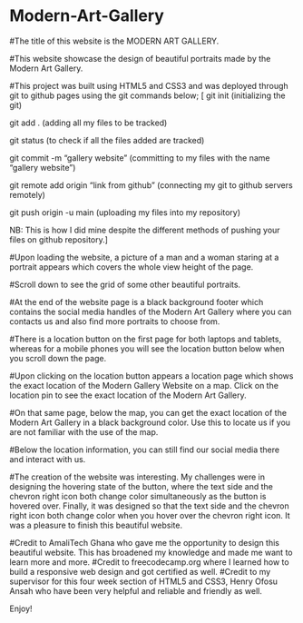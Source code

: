 # Modern-Art-Gallery

#The title of this website is the MODERN ART GALLERY.

#This website showcase the design of beautiful portraits made by the Modern Art Gallery. 

#This project was built using HTML5 and CSS3 and was deployed through git to github pages using the git commands below;
[
git init (initializing the git)

git add . (adding all my files to be tracked)

git status (to check if all the files added are tracked)

git commit -m “gallery website” (committing to my files with the name “gallery website”)

git remote add origin “link from github” (connecting my git to github servers remotely)

git push origin -u main (uploading my files into my repository)

NB: This is how I did mine despite the different methods of pushing your files on github repository.]


#Upon loading the website, a picture of a man and a woman staring at a portrait appears which covers the whole view height of the page.

#Scroll down to see the grid of some other beautiful portraits.

#At the end of the website page is a black background footer which contains the social media handles of the Modern Art Gallery where you can contacts us and also find more portraits to choose from.

#There is a location button on the first page for both laptops and tablets, whereas for a mobile phones you will see the location button below when you scroll down the page.

#Upon clicking on the location button appears a location page which shows the exact location of the Modern Gallery Website on a map. Click on the location pin to see the exact location of the Modern Art Gallery.

#On that same page, below the map, you can get the exact location of the Modern Art Gallery in a black background color. Use this to locate us if you are not familiar with the use of the map.

#Below the location information, you can still find our social media there and interact with us.


#The creation of the website was interesting. My challenges were in designing the hovering state of the button, where the text side and the chevron right icon both change color simultaneously as the button is hovered over. Finally, it was designed so that the text side and the chevron right icon both change color when you hover over the chevron right icon.
It was a pleasure to finish this beautiful website.

#Credit to AmaliTech Ghana who gave me the opportunity to design this beautiful website. This has broadened my knowledge and made me want to learn more and more.
#Credit to freecodecamp.org where I learned how to build a responsive web design and got certified as well.
#Credit to my supervisor for this four week section of HTML5 and CSS3, Henry Ofosu Ansah who have been very helpful and reliable and friendly as well. 

Enjoy!
